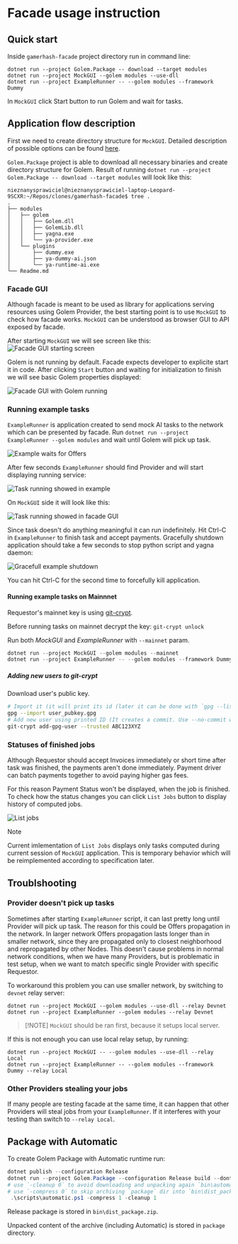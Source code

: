 # Facade usage instruction

## Quick start

Inside `gamerhash-facade` project directory run in command line:
```
dotnet run --project Golem.Package -- download --target modules
dotnet run --project MockGUI --golem modules --use-dll
dotnet run --project ExampleRunner -- --golem modules --framework Dummy
```

In `MockGUI` click Start button to run Golem and wait for tasks.

## Application flow description

First we need to create directory structure for `MockGUI`. Detailed description of possible options can be found [here](MockGUI/readme.md#preparing-directories).

`Golem.Package` project is able to download all necessary binaries and create directory structure for Golem. Result of running `dotnet run --project Golem.Package -- download --target modules` will look like this:
```
nieznanysprawiciel@nieznanysprawiciel-laptop-Leopard-9SCXR:~/Repos/clones/gamerhash-facade$ tree .
.
├── modules
│   ├── golem
│   │   ├── Golem.dll
│   │   ├── GolemLib.dll
│   │   ├── yagna.exe
│   │   └── ya-provider.exe
│   └── plugins
│       ├── dummy.exe
│       ├── ya-dummy-ai.json
│       └── ya-runtime-ai.exe
└── Readme.md
```

### Facade GUI

Although facade is meant to be used as library for applications serving resources using Golem Provider, the best starting point is to use `MockGUI` to check how facade works. `MockGUI` can be understood as browser GUI to API exposed by facade.

After starting `MockGUI` we will see screen like this:
<img alt="Facade GUI starting screen" src="Docs/gui-app-startup.png">

Golem is not running by default. Facade expects developer to explicite start it in code. After clicking `Start` button and waiting for initialization to finish we will see basic Golem properties displayed:

<img alt="Facade GUI with Golem running" src="Docs/gui-app-golem-running.png">

### Running example tasks

`ExampleRunner` is application created to send mock AI tasks to the network which can be presented by facade.
Run `dotnet run --project ExampleRunner --golem modules` and wait until Golem will pick up task.

<img alt="Example waits for Offers" src="Docs/example-waiting-for-offers.png">

After few seconds `ExampleRunner` should find Provider and will start displaying running service:

<img alt="Task running showed in example" src="Docs/example-hired-provider.png">

On `MockGUI` side it will look like this:

<img alt="Task running showed in facade GUI" src="Docs/gui-app-task-running.png">

Since task doesn't do anything meaningful it can run indefinitely.
Hit Ctrl-C in `ExampleRunner` to finish task and accept payments.
Gracefully shutdown application should take a few seconds to stop python script and yagna daemon:

<img alt="Gracefull example shutdown" src="Docs/example-graceful-finish.png">

You can hit Ctrl-C for the second time to forcefully kill application.

#### Running example tasks on Mainnnet

Requestor's mainnet key is using [git-crypt](https://github.com/AGWA/git-crypt).

Before running tasks on mainnet decrypt the key: `git-crypt unlock`

Run both _MockGUI_ and _ExampleRunner_ with `--mainnet` param.

```ps1
dotnet run --project MockGUI --golem modules --mainnet
dotnet run --project ExampleRunner -- --golem modules --framework Dummy --mainnet
```

##### Adding new users to git-crypt

Download user's public key.

```sh
# Import it (it will print its id (later it can be done with `gpg --list-keys`))
gpg --import user_pubkey.gpg
# Add new user using printed ID (It creates a commit. Use --no-commit when adding multiple users)
git-crypt add-gpg-user --trusted ABC123XYZ
```

### Statuses of finished jobs

Although Requestor should accept Invoices immediately or short time after task was finished, the payments aren't done immediately. Payment driver can batch payments together to avoid paying higher gas fees.

For this reason Payment Status won't be displayed, when the job is finished. To check how the status changes you can click `List Jobs` button to display history of computed jobs.

<img alt="List jobs" src="Docs/gui-app-list-jobs.png">

> [!NOTE]  
> Current imlementation of `List Jobs` displays only tasks computed during current session of `MockGUI` application.
> This is temporary behavior which will be reimplemented according to specification later.

## Troublshooting

### Provider doesn't pick up tasks

Sometimes after starting `ExampleRunner` script, it can last pretty long until Provider will pick up task.
The reason for this could be Offers propagation in the network. In larger network Offers propagation lasts
longer than in smaller network, since they are propagated only to closest neighborhood and repropagated by other Nodes.
This doesn't cause problems in normal network conditions, when we have many Providers, but is problematic in
test setup, when we want to match specific single Provider with specific Requestor.

To workaround this problem you can use smaller network, by switching to `devnet` relay server:

```
dotnet run --project MockGUI --golem modules --use-dll --relay Devnet
dotnet run --project ExampleRunner --golem modules --relay Devnet
```

> [!NOTE] `MockGUI` should be ran first, because it setups local server.

If this is not enough you can use local relay setup, by running:

```
dotnet run --project MockGUI -- --golem modules --use-dll --relay Local
dotnet run --project ExampleRunner -- --golem modules --framework Dummy --relay Local
```

### Other Providers stealing your jobs

If many people are testing facade at the same time, it can happen that other Providers will steal jobs from your `ExampleRunner`.
If it interferes with your testing than switch to `--relay Local`.

## Package with Automatic

To create Golem Package with Automatic runtime run:

```ps1
dotnet publish --configuration Release
dotnet run --project Golem.Package --configuration Release build --dont-clean --dll-file-patterns "*.dll" --dll-dir "$(Get-Location)\Golem\bin\Release\net7.0\publish"
# use `-cleanup 0` to avoid downloading and unpacking again `bin\automatic_runtime_package.zip` archive
# use `-compress 0` to skip archiving `package` dir into `bin\dist_package.zip`
 .\scripts\automatic.ps1 -compress 1 -cleanup 1
```

Release package is stored in `bin\dist_package.zip`.

Unpacked content of the archive (including Automatic) is stored in `package` directory.
